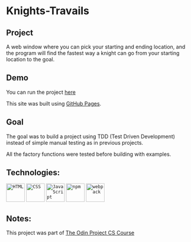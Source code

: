 # Knights-Travails

## Project

A web window where you can pick your starting and ending location, and the program will find the fastest way a knight can go from your starting location to the goal.

## Demo 

You can run the project [here](https://muudar.github.io/knights-travails/)

This site was built using [GitHub Pages](https://pages.github.com/). 

## Goal

The goal was to build a project using TDD (Test Driven Development) instead of simple manual testing as in previous projects. 

All the factory functions were tested before building with examples.

## Technologies: 

<div >
	<code><img width="50" src="https://user-images.githubusercontent.com/25181517/192158954-f88b5814-d510-4564-b285-dff7d6400dad.png" alt="HTML" title="HTML"/></code>
	<code><img width="50" src="https://user-images.githubusercontent.com/25181517/183898674-75a4a1b1-f960-4ea9-abcb-637170a00a75.png" alt="CSS" title="CSS"/></code>
	<code><img width="50" src="https://user-images.githubusercontent.com/25181517/117447155-6a868a00-af3d-11eb-9cfe-245df15c9f3f.png" alt="JavaScript" title="JavaScript"/></code>
	<code><img width="50" src="https://user-images.githubusercontent.com/25181517/121401671-49102800-c959-11eb-9f6f-74d49a5e1774.png" alt="npm" title="npm"/></code>
	<code><img width="50" src="https://user-images.githubusercontent.com/25181517/187955008-981340e6-b4cc-441b-80cf-7a5e94d29e7e.png" alt="webpack" title="webpack"/></code>
</div>

## Notes:

This project was part of [The Odin Project CS Course](https://www.theodinproject.com/dashboard)
